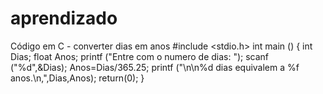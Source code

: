 aprendizado
===========

Código em C - converter dias em anos 
#include <stdio.h>
int main ()
{
		int Dias;
		float Anos;
		printf ("Entre com o numero de dias: ");
		scanf ("%d",&Dias);
		Anos=Dias/365.25;
		printf ("\n\n%d dias equivalem a %f  anos.\n,",Dias,Anos);
		return(0);
}
